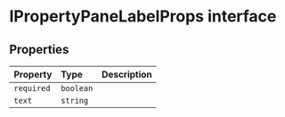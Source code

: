 # IPropertyPaneLabelProps interface








## Properties

| Property	   | Type	| Description|
|:-------------|:-------|:-----------|
|`required`      | `boolean` |  |
|`text`      | `string` |  |





